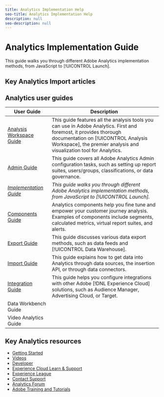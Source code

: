 ```yaml
---
title: Analytics Implementation Help
seo-title: Analytics Implementation Help
description: null
seo-description: null
---
```


# Analytics Implementation Guide

This guide walks you through different Adobe Analytics implementation methods, from JavaScript to [!UICONTROL Launch].

## Key Analytics Import articles

<!--
* [Admin Getting Started](admin/c-admin-tools.md)
* [Release Notes](https://marketing.adobe.com/resources/help/en_US/whatsnew/)
* [Analytics FAQ](https://marketing.adobe.com/resources/help/en_US/sc/user/frequently-asked-questions.html)
-->

## Analytics user guides

| User Guide | Description |
|--- |---|
| [Analysis Workspace Guide](../analyze/home.md) | This guide features all the analysis tools you can use in Adobe Analytics. First and foremost, it provides thorough documentation on [!UICONTROL Analysis Workspace], the premier analysis and visualization tool for Analytics. |
| [Admin Guide](../admin/home.md) | This guide covers all Adobe Analytics Admin configuration tasks, such as setting up report suites, users/groups, classifications, or data governance. |
| *[Implementation Guide](../implement/home.md)* | *This guide walks you through different Adobe Analytics implementation methods, from JavaScript to [!UICONTROL Launch].* |
| [Components Guide](../components/home.md) | Analytics components help you fine tune and empower your customer journey analysis. Examples of components include segments, calculated metrics, virtual report suites, and alerts. |
| [Export Guide](../export/home.md) | This guide discusses various data export methods, such as data feeds and [!UICONTROL Data Warehouse]. |
| [Import Guide](../import/home.md) | This guide explains how to get data into Analytics through data sources, the insertion API, or through data connectors. |
| [Integration Guide](../integrate/home.md) | This guide helps you configure integrations with other Adobe [!DNL Experience Cloud] solutions, such as Audience Manager, Advertising Cloud, or Target. |
| Data Workbench Guide |  |
| Video Analytics Guide |  |

## Key Analytics resources

* [Getting Started](https://helpx.adobe.com/analytics/get-started.html)
* [Videos](https://helpx.adobe.com/analytics/kt/index/analytics-videos.html)
* [Developer](https://marketing.adobe.com/resources/help/en_US/reference/developer.html)
* [Experience Cloud Learn & Support](https://helpx.adobe.com/support/experience-cloud.html)
* [Experience League](https://landing.adobe.com/experience-league/)
* [Contact Support](https://helpx.adobe.com/contact/enterprise-support.ec.html)
* [Analytics Forum](https://forums.adobe.com/community/experience-cloud/analytics-cloud/analytics)
* [Adobe Training and Tutorials](https://helpx.adobe.com/learning.html?promoid=KAUDK)

